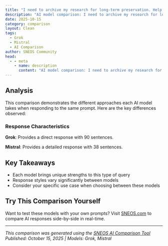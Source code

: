 ```yaml
---
title: "I need to archive my research for long-term preservation. Help me: 1) Use trustworthy repositories (university"
description: "AI model comparison: I need to archive my research for long-term preservation. Help me: 1) Use trustworthy repositories (..."
date: 2025-10-15
category: comparison
layout: Clean
tags:
  - Grok
  - Mistral
  - AI Comparison
author: SNEOS Community
head:
  - - meta
    - name: description
      content: "AI model comparison: I need to archive my research for long-term preservation. Help me: 1) Use trustworthy repositories (university..."
---
```


<ChatComparison
  title="I need to archive my research for long-term preservation. Help me: 1) Use trustworthy repositories (university"
  prompt="I need to archive my research for long-term preservation. Help me: 1) Use trustworthy repositories (university"
  :responses='{"Grok": "### Archiving Research for Long-Term Preservation\n\nArchiving research ensures it\u0027s preserved, discoverable, and accessible for future use. Since your query mentions \u0022trustworthy repositories (university\u0022 (which seems incomplete, perhaps intending \u0022university-affiliated\u0022 or similar), I\u0027ll focus on university-based and related institutional repositories as a starting point. These are reliable for academic work due to their stability, peer-reviewed curation, and often free access. I\u0027ll outline options, steps, and best practices based on established academic standards from organizations like the Coalition for Networked Information (CNI) and the Digital Curation Centre.\n\n#### 1. Recommended Trustworthy Repositories\nPrioritize repositories that follow standards like the Open Archives Initiative Protocol for Metadata Harvesting (OAI-PMH) for interoperability and long-term sustainability. University repositories are excellent for researchers affiliated with institutions, but open-access alternatives work if you\u0027re independent.\n\n- **University Institutional Repositories (IRs)**:\n  - **Examples**: Harvard\u0027s DASH (Digital Access to Scholarship and Holdings), MIT DSpace, Stanford Digital Repository, or your own university\u0027s IR (e.g., via tools like DSpace or EPrints software).\n  - **Why trustworthy?** Managed by the institution, they offer perpetual archiving backed by university funding. Data is preserved with checksums for integrity and often assigned DOIs (Digital Object Identifiers) via services like DataCite for permanent links.\n  - **Eligibility**: Often free for affiliated faculty/students; some allow public deposits.\n  - **Suitability**: Ideal for datasets, papers, theses, or multimedia from university research.\n\n- **Subject-Specific or Discipline Repositories** (University-Affiliated or Collaborative):\n  - **Zenodo** (run by CERN, with university partnerships): Free, open-access for any research output. Integrates with university systems and provides DOIs.\n  - **Figshare** (part of Digital Science, used by many universities): Great for figures, datasets, and preprints; offers institutional branding.\n  - **Dryad** (non-profit, collaborates with universities): Focuses on data underlying publications; requires a journal-linked dataset but ensures curation.\n  - **Domain-Specific**: For humanities, try University of Virginia\u0027s Scholars\u0027 Lab; for sciences, ICPSR (Inter-university Consortium for Political and Social Research) at University of Michigan.\n\n- **Broader Archives for Non-University Users**:\n  - **Internet Archive** (archive.org): For web-based or born-digital research; Wayback Machine for snapshots.\n  - **Portico** or **CLOCKSS** (university consortia): For journals and ebooks, ensuring preservation if publishers fail.\n\nIf you\u0027re affiliated with a university, start with their library\u0027s IR\u2014contact them for guidance (e.g., via email to the digital archivist).\n\n#### 2. Steps to Archive Your Research\nFollow these to ensure compliance with FAIR principles (Findable, Accessible, Interoperable, Reusable).\n\n1. **Prepare Your Files**:\n   - Use standard formats: PDF/A for documents, CSV/XML for data, MP4 for videos. Avoid proprietary formats like Word docs.\n   - Include metadata: Title, author, keywords, license (e.g., Creative Commons CC-BY for open access), and a README file explaining usage.\n   - Check size limits (e.g., Zenodo caps at 50GB per dataset; split if needed).\n   - Evidence: Per the DCC\u0027s Digital Curation Lifecycle Model, preparation reduces obsolescence risks\u2014e.g., 80% of digital data becomes inaccessible in 10 years without it (per studies from the National Digital Information Infrastructure and Preservation Program).\n\n2. **Choose and Register**:\n   - Search for your university\u0027s IR on their library website (e.g., \u0022University of [Your Uni] institutional repository\u0022).\n   - Create an account on platforms like Zenodo (zenodo.org) or Figshare (figshare.com)\u2014it\u0027s quick and free.\n   - If needed, get a DOI from your institution or DataCite (datacite.org).\n\n3. **Upload and Curate**:\n   - Deposit files via the repository\u0027s interface. Add embargo options if sensitive (e.g., 1-5 years for unpublished data).\n   - Verify: Repositories like those using DSpace auto-generate metadata and run preservation checks (e.g., migration to new formats every 5-10 years).\n   - Get a persistent URL/DOI upon upload.\n\n4. **Maintain and Share**:\n   - Update links in publications (e.g., cite the DOI in papers).\n   - Monitor via tools like Google Dataset Search for visibility.\n   - Backup locally (e.g., on external drives) and use multiple repositories for redundancy\u2014e.g., university IR \u002B Zenodo.\n   - Cost: Mostly free; premium features (e.g., Figshare Pro) may cost $100-500/year for larger storage.\n\n#### 3. Tips for Long-Term Success\n- **Legal/Policy Check**: Ensure your data isn\u0027t restricted (e.g., IRB approvals for human subjects). Repositories handle copyrights but verify.\n- **Security**: Use repositories with HTTPS and access controls.\n- **Challenges and Solutions**: If your university lacks an IR, partner with one via tools like Open Deposit. For very large files (\u003E1TB), consider cloud options like AWS S3 with university ties, but migrate to archives periodically.\n- **Resources**: Consult the Directory of Open Access Repositories (doaj.org) or Registry of Research Data Repositories (re3data.org) for more options. Universities like Oxford offer free archiving guides (ox.ac.uk/research).\n\nThis approach minimizes data loss risks, with repositories like Zenodo boasting 99.99% uptime and automatic backups. If you provide more details (e.g., your field, file types, or full university context), I can refine this further.", "Mistral": "Archiving your research for long-term preservation is crucial for ensuring that your work remains accessible and usable in the future. Here are some steps and considerations to help you achieve this, particularly focusing on using trustworthy repositories, including those provided by universities:\n\n### 1. Identify Trustworthy Repositories\n\n#### University Repositories\n- **Institutional Repositories (IRs):** Many universities have their own institutional repositories where faculty and students can deposit their research. These repositories are often managed by the university library and are designed to ensure long-term access and preservation.\n  - **Examples:** DSpace, EPrints, Fedora.\n  - **How to Find:** Check your university library\u0027s website or contact the library directly.\n\n#### Subject-Specific Repositories\n- **Discipline-Specific Repositories:** These are tailored to specific fields of study and often have robust preservation policies.\n  - **Examples:** arXiv (Physics, Mathematics, Computer Science), PubMed Central (Biomedical and Life Sciences), RePEc (Economics).\n\n#### General Repositories\n- **General-Purpose Repositories:** These accept research from a wide range of disciplines.\n  - **Examples:** Zenodo, Figshare, Dryad.\n\n### 2. Evaluate Repository Trustworthiness\n\n#### CoreTrustSeal Certification\n- Look for repositories that have CoreTrustSeal certification. This certification ensures that the repository meets a set of standards for trustworthy data repositories.\n\n#### Repository Policies\n- **Preservation Policy:** Ensure the repository has a clear and robust preservation policy.\n- **Access Policy:** Check the repository\u0027s access policy to ensure it aligns with your needs (e.g., open access, embargo periods).\n- **Metadata Standards:** Verify that the repository uses standardized metadata formats to ensure discoverability and interoperability.\n\n### 3. Prepare Your Research for Archiving\n\n#### File Formats\n- Use open and standardized file formats to ensure long-term accessibility.\n  - **Examples:** PDF/A for documents, CSV for data files, TIFF for images.\n\n#### Metadata\n- Create comprehensive metadata for your research. This includes:\n  - **Title, Authors, Abstract, Keywords**\n  - **DOI or other persistent identifiers**\n  - **Funding information**\n  - **Licensing information**\n\n#### Documentation\n- Include documentation that explains the context, methodology, and any software or tools used in your research.\n\n### 4. Deposit Your Research\n\n#### Submission Process\n- Follow the repository\u0027s submission guidelines. This often involves:\n  - **Creating an Account:** Register for an account if required.\n  - **Uploading Files:** Upload your research files along with the metadata.\n  - **Review and Approval:** Some repositories may have a review process before your research is made publicly available.\n\n### 5. Ensure Long-Term Accessibility\n\n#### Persistent Identifiers\n- Use persistent identifiers like DOIs (Digital Object Identifiers) to ensure your research can be easily cited and accessed.\n\n#### Version Control\n- If your research is likely to be updated, ensure the repository supports version control so that different versions can be tracked and accessed.\n\n### 6. Monitor and Update\n\n#### Regular Checks\n- Periodically check the repository to ensure your research is still accessible and correctly indexed.\n\n#### Updates\n- If there are updates or corrections to your research, follow the repository\u0027s guidelines for updating or replacing files.\n\n### Additional Resources\n\n- **DOAR (Directory of Open Access Repositories):** A useful resource for finding open access repositories.\n- **OpenDOAR:** A directory of academic open access repositories.\n- **SHERPA/RoMEO:** Provides information on publisher policies regarding self-archiving.\n\nBy following these steps, you can ensure that your research is archived in a trustworthy repository and preserved for long-term accessibility."}' published-date="{DateTime.UtcNow:HH:mm}"
/>

## Analysis

This comparison demonstrates the different approaches each AI model takes when responding to the same prompt. Here are the key differences observed:

### Response Characteristics

**Grok**: Provides a direct response with 90 sentences. 

**Mistral**: Provides a detailed response with 38 sentences. 

## Key Takeaways

- Each model brings unique strengths to this type of query
- Response styles vary significantly between models
- Consider your specific use case when choosing between these models

## Try This Comparison Yourself

Want to test these models with your own prompts? Visit [SNEOS.com](https://sneos.com) to compare AI responses side-by-side in real-time.

---

*This comparison was generated using the [SNEOS AI Comparison Tool](https://sneos.com)*
*Published: October 15, 2025 | Models: Grok, Mistral*
